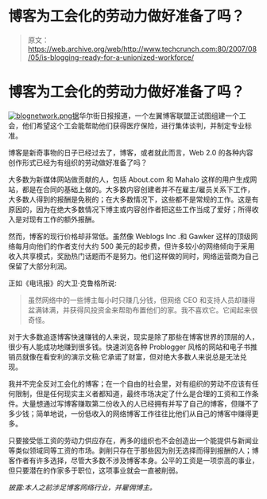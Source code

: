 # 博客为工会化的劳动力做好准备了吗？

> 原文：<https://web.archive.org/web/http://www.techcrunch.com:80/2007/08/05/is-blogging-ready-for-a-unionized-workforce/>

# 博客为工会化的劳动力做好准备了吗？

[![blognetwork.png](img/c17fa05d208a1e4f0eaaee7eed0a4e0e.png)据](https://web.archive.org/web/20220926100833/http://online.wsj.com/article/SB118635558212088712.html?mod=rss_whats_news_technology)华尔街日报报道，一个左翼博客联盟正试图组建一个工会，他们希望这个工会能帮助他们获得医疗保险，进行集体谈判，并制定专业标准。

博客是新奇事物的日子已经过去了，博客，或者就此而言，Web 2.0 的各种内容创作形式已经为有组织的劳动做好准备了吗？

大多数为新媒体网站做贡献的人，包括 About.com 和 Mahalo 这样的用户生成网站，都是在合同的基础上做的。大多数内容创建者并不在雇主/雇员关系下工作，大多数人得到的报酬是免税的；在大多数情况下，这些都不是常规的工作。这是有原因的，因为在绝大多数情况下博主或内容创作者把这些工作当成了爱好；所得收入是对现有工作的额外报酬。

然而，博客的现行价格却非常低。虽然像 Weblogs Inc .和 Gawker 这样的顶级网络每月向他们的作者支付大约 500 美元的起步费，但许多较小的网络倾向于采用收入共享模式，奖励热门话题而不是努力。他们这样做的同时，网络运营商为自己保留了大部分利润。

正如《电讯报》的大卫·克鲁格所说:

> 虽然网络中的一些博主每小时只赚几分钱，但网络 CEO 和支持人员却赚得盆满钵满，并获得风投资金来帮助布置他们的家。我不喜欢它。它闻起来很奇怪。

对于大多数追逐博客快速赚钱的人来说，现实是除了那些在博客世界的顶层的人，很少有人能成功地赚到很多钱。快速浏览各种 Problogger 风格的网站和电子书推销员就像在看安利的演示文稿:它承诺了财富，但对绝大多数人来说总是无法兑现。

我并不完全反对工会化的博客；在一个自由的社会里，对有组织的劳动不应该有任何限制，但是任何现实主义者都知道，最终市场决定了什么是合理的工资和工作条件。大量想通过写博客赚取第二份收入的人已经拥有并写了自己的博客，但赚不了多少钱；简单地说，一份低收入的网络博客工作往往比他们从自己的博客中赚得更多。

只要接受低工资的劳动力供应存在，再多的组织也不会创造出一个能提供与新闻业等类似领域同等工资的市场。剥削只存在于那些因为别无选择而得到报酬的人；博客作者有许多选择，尽管大多数不涉及博客本身。公平的工资是一项崇高的事业，但只要潜在的作家多于职位，这项事业就会一直被削弱。

*披露:本人之前涉足博客网络行业，并雇佣博主。*